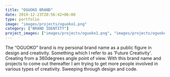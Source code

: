 ```yaml
---
title: "OGUOKO BRAND"
date: 2019-12-23T20:56:42+06:00
type: portfolio
image: "images/projects/oguoko1.png"
category: ["BRAND IDENTITY"]
project_images: ["images/projects/oguoko1.png", "images/projects/oguoko2.png", "images/projects/oguoko3.png", "images/projects/oguoko4.png", "images/projects/oguoko5.png", "images/projects/oguoko6.png", "images/projects/oguoko7.png"]
---
```


The “OGUOKO" brand is my personal brand name as a public figure in design and creativity. Something which I refer to as 'Future Creativity'. Creating from a 360degrees angle point of view. With this brand name and projects to come out thereafter I am trying to get more people involved in various types of creativity. Sweeping through design and code.



